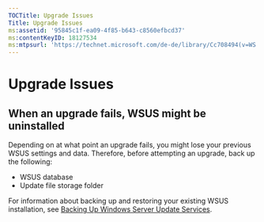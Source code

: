 ```yaml
---
TOCTitle: Upgrade Issues
Title: Upgrade Issues
ms:assetid: '95845c1f-ea09-4f85-b643-c8560efbcd37'
ms:contentKeyID: 18127534
ms:mtpsurl: 'https://technet.microsoft.com/de-de/library/Cc708494(v=WS.10)'
---
```


Upgrade Issues
==============

When an upgrade fails, WSUS might be uninstalled
------------------------------------------------

Depending on at what point an upgrade fails, you might lose your previous WSUS settings and data. Therefore, before attempting an upgrade, back up the following:

-   WSUS database
-   Update file storage folder

For information about backing up and restoring your existing WSUS installation, see [Backing Up Windows Server Update Services](https://technet.microsoft.com/c0f1a661-eb48-4156-81a2-267d846f844f).
